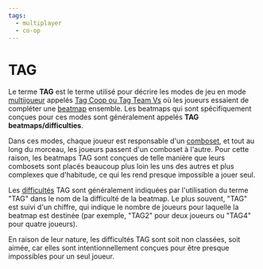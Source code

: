 ```yaml
---
tags:
  - multiplayer
  - co-op
---
```


# TAG

Le terme **TAG** est le terme utilisé pour décrire les modes de jeu en mode [multijoueur](/wiki/Client/Interface/Multiplayer) appelés [Tag Coop ou Tag Team Vs](/wiki/Client/Interface/Multiplayer#tag-co-op-/-tag-team-vs) où les joueurs essaient de compléter une [beatmap](/wiki/Beatmap) ensemble. Les beatmaps qui sont spécifiquement conçues pour ces modes sont généralement appelés **TAG beatmaps/difficulties**.

Dans ces modes, chaque joueur est responsable d'un [comboset](/wiki/Beatmapping/Combo), et tout au long du morceau, les joueurs passent d'un comboset à l'autre. Pour cette raison, les beatmaps TAG sont conçues de telle manière que leurs combosets sont placés beaucoup plus loin les uns des autres et plus complexes que d'habitude, ce qui les rend presque impossible a jouer seul.

Les [difficultés](/wiki/Beatmap/Difficulty) TAG sont généralement indiquées par l'utilisation du terme "TAG" dans le nom de la difficulté de la beatmap. Le plus souvent, "TAG" est suivi d'un chiffre, qui indique le nombre de joueurs pour laquelle la beatmap est destinée (par exemple, "TAG2" pour deux joueurs ou "TAG4" pour quatre joueurs).

En raison de leur nature, les difficultés TAG sont soit non classées, soit aimée, car elles sont intentionnellement conçues pour être presque impossibles pour un seul joueur.
